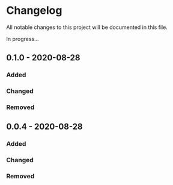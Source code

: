 # Changelog
All notable changes to this project will be documented in this file.

In progress...

## 0.1.0 - 2020-08-28
### Added
### Changed
### Removed

## 0.0.4 - 2020-08-28
### Added
### Changed
### Removed
